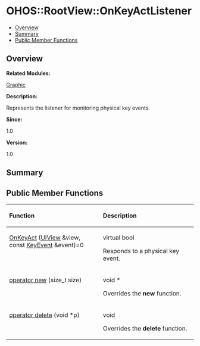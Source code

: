 # OHOS::RootView::OnKeyActListener<a name="ZH-CN_TOPIC_0000001055039536"></a>

-   [Overview](#section1624292213165633)
-   [Summary](#section1603119504165633)
-   [Public Member Functions](#pub-methods)

## **Overview**<a name="section1624292213165633"></a>

**Related Modules:**

[Graphic](Graphic.md)

**Description:**

Represents the listener for monitoring physical key events. 

**Since:**

1.0

**Version:**

1.0

## **Summary**<a name="section1603119504165633"></a>

## Public Member Functions<a name="pub-methods"></a>

<a name="table1365235069165633"></a>
<table><thead align="left"><tr id="row799947982165633"><th class="cellrowborder" valign="top" width="50%" id="mcps1.1.3.1.1"><p id="p2116869959165633"><a name="p2116869959165633"></a><a name="p2116869959165633"></a>Function</p>
</th>
<th class="cellrowborder" valign="top" width="50%" id="mcps1.1.3.1.2"><p id="p313812726165633"><a name="p313812726165633"></a><a name="p313812726165633"></a>Description</p>
</th>
</tr>
</thead>
<tbody><tr id="row1685573777165633"><td class="cellrowborder" valign="top" width="50%" headers="mcps1.1.3.1.1 "><p id="p231675074165633"><a name="p231675074165633"></a><a name="p231675074165633"></a><a href="Graphic.md#gab21e31a784cc709b1f075ae53ad81818">OnKeyAct</a> (<a href="OHOS-UIView.md">UIView</a> &amp;view, const <a href="OHOS-KeyEvent.md">KeyEvent</a> &amp;event)=0</p>
</td>
<td class="cellrowborder" valign="top" width="50%" headers="mcps1.1.3.1.2 "><p id="p896260567165633"><a name="p896260567165633"></a><a name="p896260567165633"></a>virtual bool </p>
<p id="p1678829355165633"><a name="p1678829355165633"></a><a name="p1678829355165633"></a>Responds to a physical key event. </p>
</td>
</tr>
<tr id="row1144122482165633"><td class="cellrowborder" valign="top" width="50%" headers="mcps1.1.3.1.1 "><p id="p1791546492165633"><a name="p1791546492165633"></a><a name="p1791546492165633"></a><a href="Graphic.md#ga4854963aa969ee20a6cd174a70f5cd23">operator new</a> (size_t size)</p>
</td>
<td class="cellrowborder" valign="top" width="50%" headers="mcps1.1.3.1.2 "><p id="p1031266564165633"><a name="p1031266564165633"></a><a name="p1031266564165633"></a>void * </p>
<p id="p517646602165633"><a name="p517646602165633"></a><a name="p517646602165633"></a>Overrides the <strong id="b1446787059165633"><a name="b1446787059165633"></a><a name="b1446787059165633"></a>new</strong> function. </p>
</td>
</tr>
<tr id="row894176959165633"><td class="cellrowborder" valign="top" width="50%" headers="mcps1.1.3.1.1 "><p id="p777956844165633"><a name="p777956844165633"></a><a name="p777956844165633"></a><a href="Graphic.md#gadf1997a0f56ac2b220e7f0f8e8e0a6ef">operator delete</a> (void *p)</p>
</td>
<td class="cellrowborder" valign="top" width="50%" headers="mcps1.1.3.1.2 "><p id="p241836064165633"><a name="p241836064165633"></a><a name="p241836064165633"></a>void </p>
<p id="p73397725165633"><a name="p73397725165633"></a><a name="p73397725165633"></a>Overrides the <strong id="b793230317165633"><a name="b793230317165633"></a><a name="b793230317165633"></a>delete</strong> function. </p>
</td>
</tr>
</tbody>
</table>

